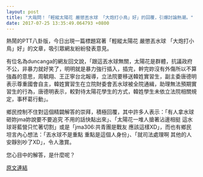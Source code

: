 ```yaml
---
layout: post
title: "大哉問！「輕縱太陽花 嚴懲丟水球 「大炮打小鳥」好」的回覆，引爆討論熱潮。"
date: 2017-07-25 13:35:49.064793 +0800
---
```


熱鬧的PTT八卦版，今日出現一篇標題寫著「輕縱太陽花 嚴懲丟水球 「大炮打小鳥」好」的文章，吸引眾網友紛紛發表意見。

有位名為duncanga的網友回文說，「跟這丟水球無關，太陽花是群體，抗議政府不公，非暴力就好笑了，明明就是暴力強行插入，插完，幹完妳沒有外傷所以不算強姦的意思，周毓翔、王正寧台北報導，立法院要移送韓姓實習生，副主委唐德明表示尊重國會自主，韓姓實習生在立院財委會丟水球被全院通緝，助理無法預期實習生的行為，唐德明表示，較對待太陽花學生的方式，韓姓學生未依立法院相關規定，事杯葛行動」。

鄉民控制不住對這個精闢解答的崇拜，積極回覆，其中許多人表示：「有人拿水球砸妳jma妳說要不要追究 不用的話快點出來」、「太陽花一堆人搶著沾邊相挺 這水球哥藍營只忙著切割」或是「jma306:共青團是戰友     應該這樣XD」，而也有鄉民坦言內心想法：「丟水球不是重點 重點是這個人身份」、「就司法處理啊 其他的人安靜別吵了XD」，令人激賞。

您心目中的解答，是什麼呢？

<a href = "https://www.ptt.cc/bbs/Gossiping/M.1500943898.A.4E6.html">原文連結</a>

